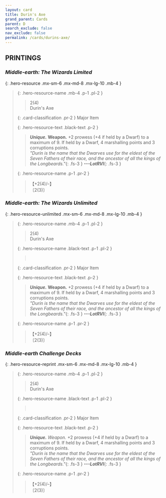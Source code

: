 ```yaml
---
layout: card
title: Durin's Axe
grand_parent: Cards
parent: D
search_exclude: false
nav_exclude: false
permalink: /cards/durins-axe/
---
```


## PRINTINGS


### _Middle-earth: The Wizards Limited_

{: .hero-resource .mx-sm-6 .mx-md-8 .mx-lg-10 .mb-4 }
> {: .hero-resource-name .mb-4 .p-1 .pl-2 }
> > <div class="card-mp">2(4)</div>
> > <div class="card-name">Durin's Axe</div>
>
> {: .card-classification .pr-2 }
> Major Item
>
> {: .hero-resource-text .black-text .p-2 }
> > _**Unique.**_ __Weapon.__ +2 prowess (+4 if held by a Dwarf) to a maximum of 9. If held by a Dwarf, 4 marshalling points and 3 corruptions points. <br>_"Durin is the name that the Dwarves use for the eldest of the Seven Fathers of their race, and the ancestor of all the kings of the Longbeards."_{: .fs-3 } ***---&#65279;LotRVI***{: .fs-3 } 
> 
> {: .hero-resource-name .p-1 .pr-2 }
> > <div class="card-shield">【+2(4)/&ndash;】</div>
> > <div class="card-corruption">〔2(3)〕</div>

### _Middle-earth: The Wizards Unlimited_

{: .hero-resource-unlimited .mx-sm-6 .mx-md-8 .mx-lg-10 .mb-4 }
> {: .hero-resource-name .mb-4 .p-1 .pl-2 }
> > <div class="card-mp">2(4)</div>
> > <div class="card-name">Durin's Axe</div>
>
> {: .hero-resource-name .black-text .p-1 .pl-2 }
> > &nbsp;
>
> {: .card-classification .pr-2 }
> Major Item
>
> {: .hero-resource-text .black-text .p-2 }
> > _**Unique.**_ __Weapon.__ +2 prowess (+4 if held by a Dwarf) to a maximum of 9. If held by a Dwarf, 4 marshalling points and 3 corruptions points. <br>_"Durin is the name that the Dwarves use for the eldest of the Seven Fathers of their race, and the ancestor of all the kings of the Longbeards."_{: .fs-3 } ***---&#65279;LotRVI***{: .fs-3 } 
> 
> {: .hero-resource-name .p-1 .pr-2 }
> > <div class="card-shield">【+2(4)/&ndash;】</div>
> > <div class="card-corruption">〔2(3)〕</div>

### _Middle-earth Challenge Decks_

{: .hero-resource-reprint .mx-sm-6 .mx-md-8 .mx-lg-10 .mb-4 }
> {: .hero-resource-name .mb-4 .p-1 .pl-2 }
> > <div class="card-mp">2(4)</div>
> > <div class="card-name">Durin's Axe</div>
>
> {: .hero-resource-name .black-text .p-1 .pl-2 }
> > &nbsp;
>
> {: .card-classification .pr-2 }
> Major Item
>
> {: .hero-resource-text .black-text .p-2 }
> > _**Unique.**_ _Weapon._ +2 prowess (+4 if held by a Dwarf) to a maximum of 9. If held by a Dwarf, 4 marshalling points and 3 corruptions points. <br>_"Durin is the name that the Dwarves use for the eldest of the Seven Fathers of their race, and the ancestor of all the kings of the Longbeards."_{: .fs-3 } ***---&#65279;LotRVI***{: .fs-3 } 
> 
> {: .hero-resource-name .p-1 .pr-2 }
> > <div class="card-shield">【+2(4)/&ndash;】</div>
> > <div class="card-corruption">〔2(3)〕</div>

